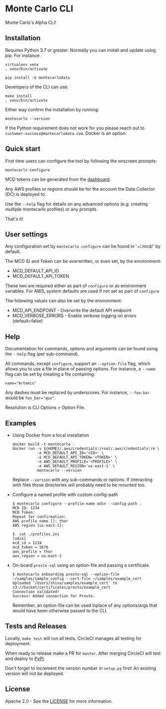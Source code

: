 # Monte Carlo CLI
Monte Carlo's Alpha CLI!

## Installation
Requires Python 3.7 or greater. Normally you can install and update using pip. For instance: 
```
virtualenv venv
. venv/bin/activate

pip install -U montecarlodata
```
Developers of the CLI can use:
```
make install 
. venv/bin/activate
```

Either way confirm the installation by running:
```
montecarlo --version
```

If the Python requirement does not work for you please reach out to `customer-success@montecarlodata.com`. Docker is an option.

## Quick start
First time users can configure the tool by following the onscreen prompts:
```
montecarlo configure
```
MCD tokens can be generated from the [dashboard](https://getmontecarlo.com/).
 
Any AWS profiles or regions should be for the account the Data Collector (DC) is deployed to.

Use the `--help` flag for details on any advanced options (e.g. creating multiple montecarlo profiles) or any prompts.

That's it! 

## User settings
Any configuration set by `montecarlo configure` can be found in '~/.mcd/' by default.

The MCD ID and Token can be overwritten, or even set, by the environment:
- MCD_DEFAULT_API_ID
- MCD_DEFAULT_API_TOKEN

These two are required either as part of `configure` or as environment variables. 
For AWS, system defaults are used if not set as part of `configure`

The following values can also be set by the environment:
- MCD_API_ENDPOINT - Overwrite the default API endpoint
- MCD_VERBOSE_ERRORS - Enable verbose logging on errors (default=false)

## Help
Documentation for commands, options and arguments can be found using the `--help` flag (per sub-command).

All commands, except `configure`, support an `--option-file` flag, which allows you to use a file in place of passing options. 
For instance, a `--name` flag can be set by creating a file containing:
```
name="Artemis"
```
Any dashes must be replaced by underscores. For instance, `--foo-bar` would be `foo_bar="qux"`.


Resolution is CLI Options > Option File.

## Examples
- Using Docker from a local installation
    ```
    docker build -t montecarlo .
    docker run -v ${HOME}/.aws/credentials:/root/.aws/credentials:ro \
               -e MCD_DEFAULT_API_ID='<ID>' \
               -e MCD_DEFAULT_API_TOKEN='<TOKEN>' \
               -e AWS_DEFAULT_PROFILE='<PROFILE>' \
               -e AWS_DEFAULT_REGION='us-east-1' \
               montecarlo --version
    ```
    Replace `--version` with any sub-commands or options. If interacting with files those directories will probably need to be mounted too.


- Configure a named profile with custom config-path
    ```
    $ montecarlo configure --profile-name odin --config-path .
    MCD ID: 1234
    MCD Token:  
    Repeat for confirmation: 
    AWS profile name []: thor
    AWS region [us-east-1]:
  
    $  cat ./profiles.ini 
    [odin]
    mcd_id = 1234
    mcd_token = 5678
    aws_profile = thor
    aws_region = us-east-1
    ```

- On-board `presto-sql` using an option-file and passing a certificate.
    ```
    $ montecarlo onboarding presto-sql --option-file ~/samples/sample_config --cert-file ~/samples/example_cert
    Uploaded '/Users/shiva/samples/example_cert' to s3://bucket/certificates/presto/example_cert
    Connection validated!
    Success! Added connection for Presto.
    ``` 
    Remember, an option-file can be used inplace of any options/args that would have been otherwise passed to the CLI.

## Tests and Releases
Locally, `make test` will run all tests. CircleCI manages all testing for deployment.

When ready to release make a PR for `master`. After merging CircleCI will test and deploy to [PyPI](https://pypi.org/project/montecarlodata/).

Don't forget to increment the version number in `setup.py` first! An existing version will not be deployed.

## License
Apache 2.0 - See the [LICENSE](http://www.apache.org/licenses/LICENSE-2.0) for more information.